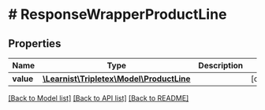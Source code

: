 # # ResponseWrapperProductLine

## Properties

Name | Type | Description | Notes
------------ | ------------- | ------------- | -------------
**value** | [**\Learnist\Tripletex\Model\ProductLine**](ProductLine.md) |  | [optional]

[[Back to Model list]](../../README.md#models) [[Back to API list]](../../README.md#endpoints) [[Back to README]](../../README.md)
